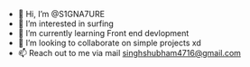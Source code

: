 - 👋 Hi, I’m @S1GNA7URE
- 👀 I’m interested in surfing
- 🌱 I’m currently learning Front end devlopment
- 💞️ I’m looking to collaborate on simple projects xd
- 📫 Reach out to me via mail singhshubham4716@gmail.com

<!---
S1GNA7URE/S1GNA7URE is a ✨ special ✨ repository because its `README.md` (this file) appears on your GitHub profile.
You can click the Preview link to take a look at your changes.
--->
